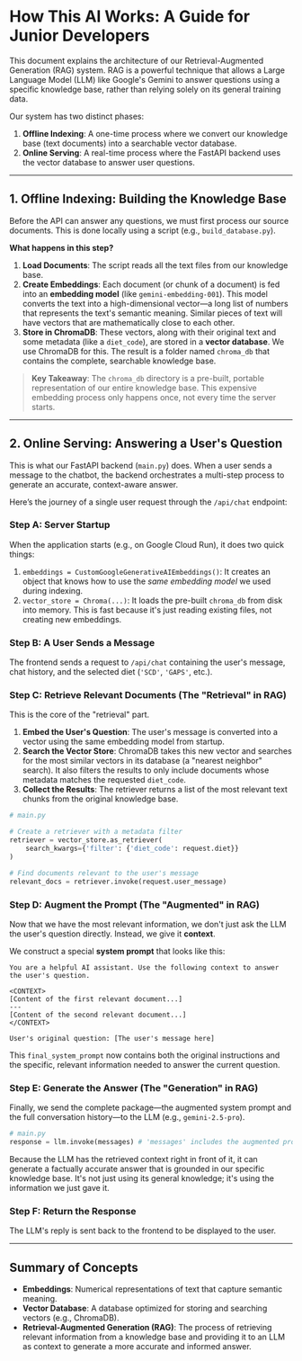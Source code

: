 # How This AI Works: A Guide for Junior Developers

This document explains the architecture of our Retrieval-Augmented Generation (RAG) system. RAG is a powerful technique that allows a Large Language Model (LLM) like Google's Gemini to answer questions using a specific knowledge base, rather than relying solely on its general training data.

Our system has two distinct phases:

1.  **Offline Indexing**: A one-time process where we convert our knowledge base (text documents) into a searchable vector database.
2.  **Online Serving**: A real-time process where the FastAPI backend uses the vector database to answer user questions.

---

## 1. Offline Indexing: Building the Knowledge Base

Before the API can answer any questions, we must first process our source documents. This is done locally using a script (e.g., `build_database.py`).

**What happens in this step?**

1.  **Load Documents**: The script reads all the text files from our knowledge base.
2.  **Create Embeddings**: Each document (or chunk of a document) is fed into an **embedding model** (like `gemini-embedding-001`). This model converts the text into a high-dimensional vector—a long list of numbers that represents the text's semantic meaning. Similar pieces of text will have vectors that are mathematically close to each other.
3.  **Store in ChromaDB**: These vectors, along with their original text and some metadata (like a `diet_code`), are stored in a **vector database**. We use ChromaDB for this. The result is a folder named `chroma_db` that contains the complete, searchable knowledge base.

> **Key Takeaway**: The `chroma_db` directory is a pre-built, portable representation of our entire knowledge base. This expensive embedding process only happens once, not every time the server starts.

---

## 2. Online Serving: Answering a User's Question

This is what our FastAPI backend (`main.py`) does. When a user sends a message to the chatbot, the backend orchestrates a multi-step process to generate an accurate, context-aware answer.

Here’s the journey of a single user request through the `/api/chat` endpoint:

### Step A: Server Startup

When the application starts (e.g., on Google Cloud Run), it does two quick things:

1.  `embeddings = CustomGoogleGenerativeAIEmbeddings()`: It creates an object that knows how to use the *same embedding model* we used during indexing.
2.  `vector_store = Chroma(...)`: It loads the pre-built `chroma_db` from disk into memory. This is fast because it's just reading existing files, not creating new embeddings.

### Step B: A User Sends a Message

The frontend sends a request to `/api/chat` containing the user's message, chat history, and the selected diet (`'SCD'`, `'GAPS'`, etc.).

### Step C: Retrieve Relevant Documents (The "Retrieval" in RAG)

This is the core of the "retrieval" part.

1.  **Embed the User's Question**: The user's message is converted into a vector using the same embedding model from startup.
2.  **Search the Vector Store**: ChromaDB takes this new vector and searches for the most similar vectors in its database (a "nearest neighbor" search). It also filters the results to only include documents whose metadata matches the requested `diet_code`.
3.  **Collect the Results**: The retriever returns a list of the most relevant text chunks from the original knowledge base.

```python
# main.py

# Create a retriever with a metadata filter
retriever = vector_store.as_retriever(
    search_kwargs={'filter': {'diet_code': request.diet}}
)

# Find documents relevant to the user's message
relevant_docs = retriever.invoke(request.user_message)
```

### Step D: Augment the Prompt (The "Augmented" in RAG)

Now that we have the most relevant information, we don't just ask the LLM the user's question directly. Instead, we give it **context**.

We construct a special **system prompt** that looks like this:

```
You are a helpful AI assistant. Use the following context to answer the user's question.

<CONTEXT>
[Content of the first relevant document...]
---
[Content of the second relevant document...]
</CONTEXT>

User's original question: [The user's message here]
```

This `final_system_prompt` now contains both the original instructions and the specific, relevant information needed to answer the current question.

### Step E: Generate the Answer (The "Generation" in RAG)

Finally, we send the complete package—the augmented system prompt and the full conversation history—to the LLM (e.g., `gemini-2.5-pro`).

```python
# main.py
response = llm.invoke(messages) # 'messages' includes the augmented prompt
```

Because the LLM has the retrieved context right in front of it, it can generate a factually accurate answer that is grounded in our specific knowledge base. It's not just using its general knowledge; it's using the information we just gave it.

### Step F: Return the Response

The LLM's reply is sent back to the frontend to be displayed to the user.

---

## Summary of Concepts

*   **Embeddings**: Numerical representations of text that capture semantic meaning.
*   **Vector Database**: A database optimized for storing and searching vectors (e.g., ChromaDB).
*   **Retrieval-Augmented Generation (RAG)**: The process of retrieving relevant information from a knowledge base and providing it to an LLM as context to generate a more accurate and informed answer.
